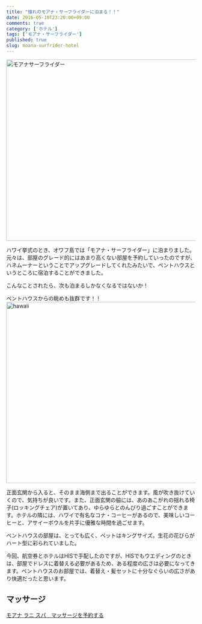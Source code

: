 ```yaml
---
title: "憧れのモアナ・サーフライダーに泊まる！！"
date: 2016-05-10T23:20:00+09:00
comments: true
category: ['ホテル']
tags: ['モアナ・サーフライダー']
published: true
slug: moana-surfrider-hotel
---
```

<img src="https://icossa.com/hawaii-wedding/wp-content/uploads/sites/2/2016/05/thumb_R0058204_1024-1024x768.jpg" alt="モアナサーフライダー" width="640" height="480" class="aligncenter size-large wp-image-70" />

ハワイ挙式のとき、オワフ島では「モアナ・サーフライダー」に泊まりました。元々は、部屋のグレード的にはあまり高くない部屋を予約していったのですが、ハネムーナーということでアップグレードしてくれたみたいで、ペントハウスというところに宿泊することができました。

こんなことされたら、次も泊まるしかなくなるではないか！

ペントハウスからの眺めも抜群です！！
<img src="https://icossa.com/hawaii-wedding/wp-content/uploads/sites/2/2016/05/thumb_R0058193_1024-1024x768.jpg" alt="hawaii" width="640" height="480" class="aligncenter size-large wp-image-60" />

正面玄関から入ると、そのまま海側まで出ることができます。風が吹き抜けていくので、気持ちが良いです。また、正面玄関の脇には、あのあこがれの揺れる椅子(ロッキングチェア)が置いてあり、ゆらゆらとのんびり過ごすことができます。ホテルの隣には、ハワイで有名なコナ・コーヒーがあるので、美味しいコーヒーと、アサイーボウルを片手に優雅な時間を過ごせます。


ペントハウスの部屋は、とっても広く、ベットはキングサイズ。生花の花びらがハート型に彩られていました。

今回、航空券とホテルはHISで手配したのですが、HISでもウエディングのときは、部屋でドレスに着替える必要があるため、ある程度の広さは必要になってきます。ペントハウスのお部屋では、着替え・髪セットに十分なぐらいの広さがあり快適だったと思います。


## マッサージ
<a href="http://ck.jp.ap.valuecommerce.com/servlet/referral?sid=3297538&pid=884174591&vc_url=http%3A%2F%2Fwww.veltra.com%2Fjp%2Fhawaii%2Foahu%2Fa%2F14307%3Fsid%3D1011" target="_blank" ><img src="http://ad.jp.ap.valuecommerce.com/servlet/gifbanner?sid=3297538&pid=884174591" height="1" width="0" border="0">モアナ ラニ スパ　マッサージを予約する</a>
